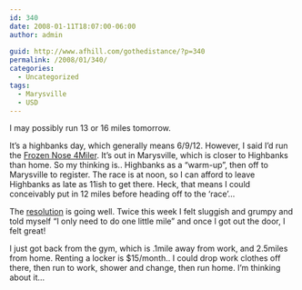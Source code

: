 ```yaml
---
id: 340
date: 2008-01-11T18:07:00-06:00
author: admin
  
guid: http://www.afhill.com/gothedistance/?p=340
permalink: /2008/01/340/
categories:
  - Uncategorized
tags:
  - Marysville
  - USD
---
```

I may possibly run 13 or 16 miles tomorrow.

It&#8217;s a highbanks day, which generally means 6/9/12. However, I said I&#8217;d run the [Frozen Nose 4Miler](http://consumer.discoverohio.com/searchdetails.aspx?detail=47430). It&#8217;s out in Marysville, which is closer to Highbanks than home. So my thinking is.. Highbanks as a &#8220;warm-up&#8221;, then off to Marysville to register. The race is at noon, so I can afford to leave Highbanks as late as 11ish to get there. Heck, that means I could conceivably put in 12 miles before heading off to the &#8216;race&#8217;&#8230;

The [resolution](http://spreadsheets.google.com/pub?key=pgx4qM2eRki4TlC-_e4XeJA) is going well. Twice this week I felt sluggish and grumpy and told myself &#8220;I only need to do one little mile&#8221; and once I got out the door, I felt great!

I just got back from the gym, which is .1mile away from work, and 2.5miles from home. Renting a locker is $15/month.. I could drop work clothes off there, then run to work, shower and change, then run home. I&#8217;m thinking about it&#8230;